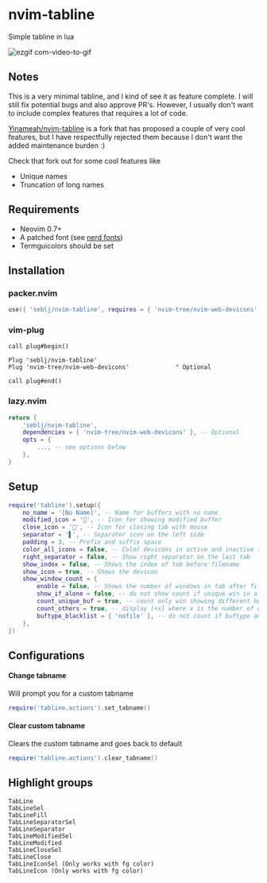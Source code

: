 # nvim-tabline

Simple tabline in lua

![ezgif com-video-to-gif](https://user-images.githubusercontent.com/5160701/112813955-11465380-907f-11eb-93ae-b828ccb23a76.gif)

## Notes

This is a very minimal tabline, and I kind of see it as feature complete. I will still fix potential bugs
and also approve PR's. However, I usually don't want to include complex features that requires a lot of code.

[Yinameah/nvim-tabline](https://github.com/Yinameah/nvim-tabline) is a fork that has proposed a couple of very cool
features, but I have respectfully rejected them because I don't want the added maintenance burden :)

Check that fork out for some cool features like

- Unique names
- Truncation of long names

## Requirements

- Neovim 0.7+
- A patched font (see [nerd fonts](https://github.com/ryanoasis/nerd-fonts))
- Termguicolors should be set

## Installation

### packer.nvim

```lua
use({ 'seblj/nvim-tabline', requires = { 'nvim-tree/nvim-web-devicons' } })
```

### vim-plug

```vim
call plug#begin()

Plug 'seblj/nvim-tabline'
Plug 'nvim-tree/nvim-web-devicons'             " Optional

call plug#end()
```

### lazy.nvim

```lua
return {
    'seblj/nvim-tabline',
    dependencies = { 'nvim-tree/nvim-web-devicons' }, -- Optional
    opts = {
        ..., -- see options below
    },
}
```

## Setup

```lua
require('tabline').setup({
    no_name = '[No Name]', -- Name for buffers with no name
    modified_icon = '', -- Icon for showing modified buffer
    close_icon = '', -- Icon for closing tab with mouse
    separator = '▌', -- Separator icon on the left side
    padding = 3, -- Prefix and suffix space
    color_all_icons = false, -- Color devicons in active and inactive tabs
    right_separator = false, -- Show right separator on the last tab
    show_index = false, -- Shows the index of tab before filename
    show_icon = true, -- Shows the devicon
    show_window_count = {
        enable = false, -- Shows the number of windows in tab after filename
        show_if_alone = false, -- do not show count if unique win in a tab
        count_unique_buf = true, -- count only win showing different buffers
        count_others = true, -- display [+x] where x is the number of other windows
        buftype_blacklist = { 'nofile' }, -- do not count if buftype among theses
    },
})
```

## Configurations

#### Change tabname

Will prompt you for a custom tabname

```lua
require('tabline.actions').set_tabname()
```

#### Clear custom tabname

Clears the custom tabname and goes back to default

```lua
require('tabline.actions').clear_tabname()
```

## Highlight groups

```
TabLine
TabLineSel
TabLineFill
TabLineSeparatorSel
TabLineSeparator
TabLineModifiedSel
TabLineModified
TabLineCloseSel
TabLineClose
TabLineIconSel (Only works with fg color)
TabLineIcon (Only works with fg color)
```
